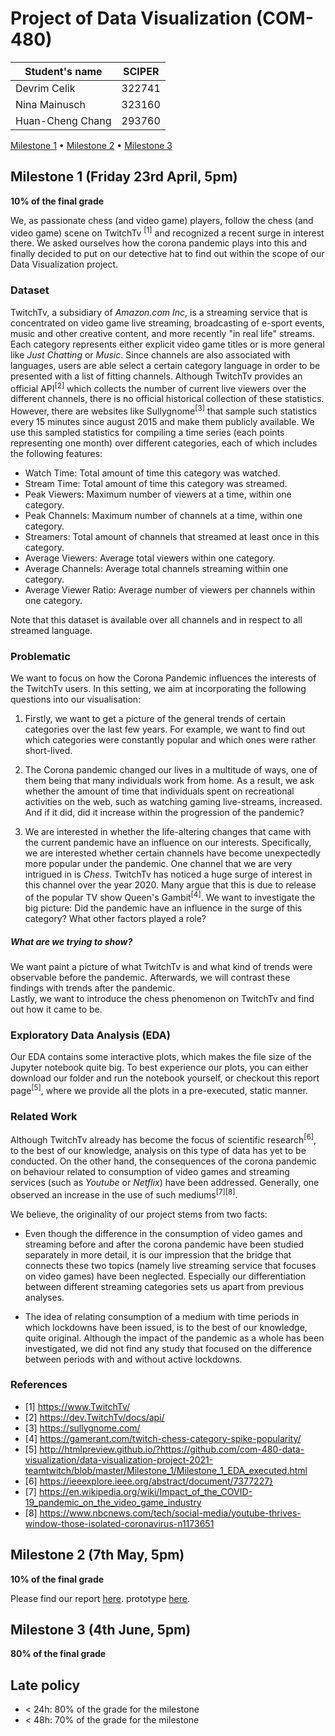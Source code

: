 # Project of Data Visualization (COM-480)

| Student's name | SCIPER |
| -------------- | ------ |
| Devrim Celik | 322741 |
| Nina Mainusch | 323160 |
| Huan-Cheng Chang | 293760 |

[Milestone 1](#milestone-1-friday-23rd-april-5pm) • [Milestone 2](#milestone-2-7th-may-5pm) • [Milestone 3](#milestone-3-4th-june-5pm)

## Milestone 1 (Friday 23rd April, 5pm)

**10% of the final grade**

We, as passionate chess (and video game) players, follow the chess (and video game) scene on TwitchTv <sup>[1]</sup> and recognized a recent surge in interest there. We asked ourselves how the corona pandemic plays into this and finally decided to put on our detective hat to find out within the scope of our Data Visualization project.

### Dataset
TwitchTv, a subsidiary of *Amazon.com Inc*, is a streaming service that is concentrated on video game live streaming,
broadcasting of e-sport events, music and other creative content, and more recently "in real life" streams.
Each category represents either explicit video game titles or is more general like *Just Chatting* or *Music*.
Since channels are also associated with languages, users are able select a certain category language in order to be presented with a list of fitting channels.
Although TwitchTv provides an official API<sup>[2]</sup> which collects the number of current live viewers over the different channels,
there is no official historical collection of these statistics. However, there are websites like Sullygnome<sup>[3]</sup> that sample such
statistics every 15 minutes since august 2015 and make them publicly available. We use this sampled statistics for compiling a time series
(each points representing one month) over different categories, each of which includes the following features:

- Watch Time: Total amount of time this category was watched.
- Stream Time: Total amount of time this category was streamed.
- Peak Viewers: Maximum number of viewers at a time, within one category.
- Peak Channels: Maximum number of channels at a time, within one category.
- Streamers: Total amount of channels that streamed at least once in this category.
- Average Viewers: Average total viewers within one category.
- Average Channels: Average total channels streaming within one category.
- Average Viewer Ratio: Average number of viewers per channels within one category.

Note that this dataset is available over all channels and in respect to all streamed language.

### Problematic

We want to focus on how the Corona Pandemic influences the interests of the TwitchTv users. In this setting, we aim at incorporating the following questions into our visualisation:

1. Firstly, we want to get a picture of the general trends of certain categories over the last few years. For example, we want to find out which categories were constantly popular and which ones were rather short-lived.

2. The Corona pandemic changed our lives in a multitude of ways, one of them being that many individuals work from home. As a result, we ask whether the amount of time that individuals spent on recreational activities on the web, such as watching gaming live-streams, increased. And if it did, did it increase within the progression of the pandemic?

3. We are interested in whether the life-altering changes that came with the current pandemic have an influence on our interests. Specifically, we are interested whether certain channels have become unexpectedly more popular under the pandemic. One channel that we are very intrigued in is *Chess*. TwitchTv has noticed a huge surge of interest in this channel over the year 2020. Many argue that this is due to release of the popular TV show Queen's Gambit<sup>[4]</sup>. We want to investigate the big picture: Did the pandemic have an influence in the surge of this category? What other factors played a role?

##### What are we trying to show?
We want paint a picture of what TwitchTv is and what kind of trends were observable before the pandemic. Afterwards, we will contrast these findings with trends after the pandemic.  
Lastly, we want to introduce the chess phenomenon on TwitchTv and find out how it came to be.

### Exploratory Data Analysis (EDA)

Our EDA contains some interactive plots, which makes the file size of the Jupyter notebook quite big. To best experience our plots, you can either download our folder and run the notebook yourself, or checkout this report page<sup>[5]</sup>, where we provide all the plots in a pre-executed, static manner.

### Related Work

Although TwitchTv already has become the focus of scientific research<sup>[6]</sup>, to the best of our knowledge, analysis on this type of data has yet to be conducted. On the other hand, the consequences of the corona pandemic on behaviour related to consumption of video games and streaming services (such as *Youtube* or *Netflix*) have been addressed. Generally, one observed an increase in the use of such mediums<sup>[7]</sup><sup>[8]</sup>.

We believe, the originality of our project stems from two facts:

- Even though the difference in the consumption of video games and streaming before and after the corona pandemic have been studied separately in more detail, it is our impression that the bridge that connects these two topics (namely live streaming service that focuses on video games) have been neglected. Especially our differentiation between different streaming categories sets us apart from previous analyses.

- The idea of relating consumption of a medium with time periods in which lockdowns have been issued, is to the best of our knowledge, quite original. Although the impact of the pandemic as a whole has been investigated, we did not find any study that focused on the difference between periods with and without active lockdowns.

### References
* [1] https://www.TwitchTv/
* [2] https://dev.TwitchTv/docs/api/
* [3] https://sullygnome.com/
* [4] https://gamerant.com/twitch-chess-category-spike-popularity/
* [5] http://htmlpreview.github.io/?https://github.com/com-480-data-visualization/data-visualization-project-2021-teamtwitch/blob/master/Milestone_1/Milestone_1_EDA_executed.html
* [6] https://ieeexplore.ieee.org/abstract/document/7377227}
* [7] https://en.wikipedia.org/wiki/Impact_of_the_COVID-19_pandemic_on_the_video_game_industry
* [8] https://www.nbcnews.com/tech/social-media/youtube-thrives-window-those-isolated-coronavirus-n1173651

## Milestone 2 (7th May, 5pm)

**10% of the final grade**

Please find our report [here](https://github.com/com-480-data-visualization/data-visualization-project-2021-teamtwitch/blob/master/Milestone_2/DV_M2.pdf). prototype [here](https://com-480-data-visualization.github.io/data-visualization-project-2021-teamtwitch/site/).


## Milestone 3 (4th June, 5pm)

**80% of the final grade**


## Late policy

- < 24h: 80% of the grade for the milestone
- < 48h: 70% of the grade for the milestone
